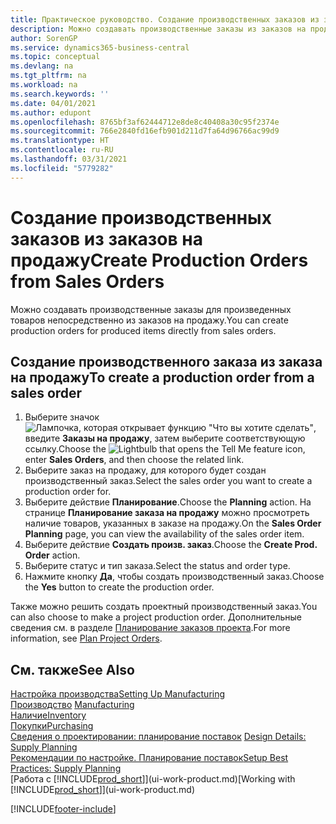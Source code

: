 ```yaml
---
title: Практическое руководство. Создание производственных заказов из заказов на продажу | Документация Майкрософт
description: Можно создавать производственные заказы из заказов на продажу в области приложения "Продажи и маркетинг".
author: SorenGP
ms.service: dynamics365-business-central
ms.topic: conceptual
ms.devlang: na
ms.tgt_pltfrm: na
ms.workload: na
ms.search.keywords: ''
ms.date: 04/01/2021
ms.author: edupont
ms.openlocfilehash: 8765bf3af62444712e8de8c40408a30c95f2374e
ms.sourcegitcommit: 766e2840fd16efb901d211d7fa64d96766ac99d9
ms.translationtype: HT
ms.contentlocale: ru-RU
ms.lasthandoff: 03/31/2021
ms.locfileid: "5779282"
---
```

# <a name="create-production-orders-from-sales-orders"></a><span data-ttu-id="783dc-103">Создание производственных заказов из заказов на продажу</span><span class="sxs-lookup"><span data-stu-id="783dc-103">Create Production Orders from Sales Orders</span></span>
<span data-ttu-id="783dc-104">Можно создавать производственные заказы для произведенных товаров непосредственно из заказов на продажу.</span><span class="sxs-lookup"><span data-stu-id="783dc-104">You can create production orders for produced items directly from sales orders.</span></span>  

## <a name="to-create-a-production-order-from-a-sales-order"></a><span data-ttu-id="783dc-105">Создание производственного заказа из заказа на продажу</span><span class="sxs-lookup"><span data-stu-id="783dc-105">To create a production order from a sales order</span></span>  

1.  <span data-ttu-id="783dc-106">Выберите значок ![Лампочка, которая открывает функцию "Что вы хотите сделать"](media/ui-search/search_small.png "Что вы хотите сделать"), введите **Заказы на продажу**, затем выберите соответствующую ссылку.</span><span class="sxs-lookup"><span data-stu-id="783dc-106">Choose the ![Lightbulb that opens the Tell Me feature](media/ui-search/search_small.png "Tell me what you want to do") icon, enter **Sales Orders**, and then choose the related link.</span></span>  
2.  <span data-ttu-id="783dc-107">Выберите заказ на продажу, для которого будет создан производственный заказ.</span><span class="sxs-lookup"><span data-stu-id="783dc-107">Select the sales order you want to create a production order for.</span></span>  
3.  <span data-ttu-id="783dc-108">Выберите действие **Планирование**.</span><span class="sxs-lookup"><span data-stu-id="783dc-108">Choose the **Planning** action.</span></span> <span data-ttu-id="783dc-109">На странице **Планирование заказа на продажу** можно просмотреть наличие товаров, указанных в заказе на продажу.</span><span class="sxs-lookup"><span data-stu-id="783dc-109">On the **Sales Order Planning** page, you can view the availability of the sales order item.</span></span>  
4.  <span data-ttu-id="783dc-110">Выберите действие **Создать произв. заказ**.</span><span class="sxs-lookup"><span data-stu-id="783dc-110">Choose the **Create Prod. Order** action.</span></span>  
5.  <span data-ttu-id="783dc-111">Выберите статус и тип заказа.</span><span class="sxs-lookup"><span data-stu-id="783dc-111">Select the status and order type.</span></span>  
6.  <span data-ttu-id="783dc-112">Нажмите кнопку **Да**, чтобы создать производственный заказ.</span><span class="sxs-lookup"><span data-stu-id="783dc-112">Choose the **Yes** button to create the production order.</span></span>

<span data-ttu-id="783dc-113">Также можно решить создать проектный производственный заказ.</span><span class="sxs-lookup"><span data-stu-id="783dc-113">You can also choose to make a project production order.</span></span> <span data-ttu-id="783dc-114">Дополнительные сведения см. в разделе [Планирование заказов проекта](production-how-to-plan-project-orders.md).</span><span class="sxs-lookup"><span data-stu-id="783dc-114">For more information, see [Plan Project Orders](production-how-to-plan-project-orders.md).</span></span>   

## <a name="see-also"></a><span data-ttu-id="783dc-115">См. также</span><span class="sxs-lookup"><span data-stu-id="783dc-115">See Also</span></span>  
[<span data-ttu-id="783dc-116">Настройка производства</span><span class="sxs-lookup"><span data-stu-id="783dc-116">Setting Up Manufacturing</span></span>](production-configure-production-processes.md)  
<span data-ttu-id="783dc-117">[Производство](production-manage-manufacturing.md)  </span><span class="sxs-lookup"><span data-stu-id="783dc-117">[Manufacturing](production-manage-manufacturing.md)  </span></span>  
[<span data-ttu-id="783dc-118">Наличие</span><span class="sxs-lookup"><span data-stu-id="783dc-118">Inventory</span></span>](inventory-manage-inventory.md)  
[<span data-ttu-id="783dc-119">Покупки</span><span class="sxs-lookup"><span data-stu-id="783dc-119">Purchasing</span></span>](purchasing-manage-purchasing.md)  
<span data-ttu-id="783dc-120">[Сведения о проектировании: планирование поставок](design-details-supply-planning.md) </span><span class="sxs-lookup"><span data-stu-id="783dc-120">[Design Details: Supply Planning](design-details-supply-planning.md) </span></span>  
[<span data-ttu-id="783dc-121">Рекомендации по настройке. Планирование поставок</span><span class="sxs-lookup"><span data-stu-id="783dc-121">Setup Best Practices: Supply Planning</span></span>](setup-best-practices-supply-planning.md)  
<span data-ttu-id="783dc-122">[Работа с [!INCLUDE[prod_short](includes/prod_short.md)]](ui-work-product.md)</span><span class="sxs-lookup"><span data-stu-id="783dc-122">[Working with [!INCLUDE[prod_short](includes/prod_short.md)]](ui-work-product.md)</span></span>


[!INCLUDE[footer-include](includes/footer-banner.md)]